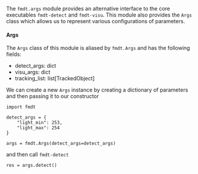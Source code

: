 The `fmdt.args` module provides an alternative interface to the core executables `fmdt-detect`
and `fmdt-visu`. This module also provides the `Args` class which allows us to represent various
configurations of parameters.

#### Args

The `Args` class of this module is aliased by `fmdt.Args` and has the following fields:

- detect_args:   dict
- visu_args:     dict
- tracking_list: list[TrackedObject] 

We can create a new `Args` instance by creating a dictionary of parameters and then passing
it to our constructor

```
import fmdt

detect_args = {
    "light_min": 253,
    "light_max": 254
}

args = fmdt.Args(detect_args=detect_args)
```

and then call `fmdt-detect`

```
res = args.detect()
```